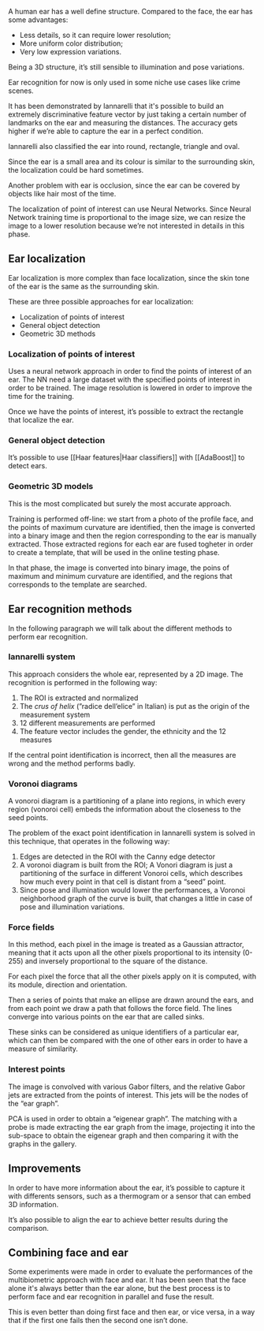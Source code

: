 A human ear has a well define structure. Compared to the face, the ear has some advantages:

- Less details, so it can require lower resolution;
- More uniform color distribution;
- Very low expression variations.

Being a 3D structure, it’s still sensible to illumination and pose variations.

Ear recognition for now is only used in some niche use cases like crime scenes.

It has been demonstrated by Iannarelli that it's possible to build an extremely discriminative feature vector by just taking a certain number of landmarks on the ear and measuring the distances. The accuracy gets higher if we’re able to capture the ear in a perfect condition.

Iannarelli also classified the ear into round, rectangle, triangle and oval.

Since the ear is a small area and its colour is similar to the surrounding skin, the localization could be hard sometimes. 

Another problem with ear is occlusion, since the ear can be covered by objects like hair most of the time.

The localization of point of interest can use Neural Networks. Since Neural Network training time is proportional to the image size, we can resize the image to a lower resolution because we’re not interested in details in this phase. 

## Ear localization

Ear localization is more complex than face localization, since the skin tone of the ear is the same as the surrounding skin.

These are three possible approaches for ear localization:

- Localization of points of interest
- General object detection
- Geometric 3D methods

### Localization of points of interest

Uses a neural network approach in order to find the points of interest of an ear. The NN need a large dataset with the specified points of interest in order to be trained. The image resolution is lowered in order to improve the time for the training. 

Once we have the points of interest, it’s possible to extract the rectangle that localize the ear.

### General object detection

It’s possible to use [[Haar features|Haar classifiers]] with [[AdaBoost]] to detect ears. 

### Geometric 3D models

This is the most complicated but surely the most accurate approach. 

Training is performed off-line: we start from a photo of the profile face, and the points of maximum curvature are identified, then the image is converted into a binary image and then the region corresponding to the ear is manually extracted. Those extracted regions for each ear are fused togheter in order to create a template, that will be used in the online testing phase.

In that phase, the image is converted into binary image, the poins of maximum and minimum curvature are identified, and the regions that corresponds to the template are searched.

## Ear recognition methods

In the following paragraph we will talk about the different methods to perform ear recognition.

### Iannarelli system

This approach considers the whole ear, represented by a 2D image. The recognition is performed in the following way:

1. The ROI is extracted and normalized
2. The *crus of helix* (”radice dell’elice” in Italian) is put as the origin of the measurement system
3. 12 different measurements are performed
4. The feature vector includes the gender, the ethnicity and the 12 measures

If the central point identification is incorrect, then all the measures are wrong and the method performs badly.

### Voronoi diagrams

A vonoroi diagram is a partitioning of a plane into regions, in which every region (vonoroi cell) embeds the information about the closeness to the seed points.

The problem of the exact point identification in Iannarelli system is solved in this technique, that operates in the following way:

1. Edges are detected in the ROI with the Canny edge detector
2. A voronoi diagram is built from the ROI; A Vonori diagram is just a partitioning of the surface in different Vonoroi cells, which describes how much every point in that cell is distant from a “seed” point. 
3. Since pose and illumination would lower the performances, a Voronoi neighborhood graph of the curve is built, that changes a little in case of pose and illumination variations.

### Force fields

In this method, each pixel in the image is treated as a Gaussian attractor, meaning that it acts upon all the other pixels proportional to its intensity (0-255) and inversely proportional to the square of the distance.

For each pixel the force that all the other pixels apply on it is computed, with its module, direction and orientation.

Then a series of points that make an ellipse are drawn around the ears, and from each point we draw a path that follows the force field. The lines converge into various points on the ear that are called sinks.

These sinks can be considered as unique identifiers of a particular ear, which can then be compared with the one of other ears in order to have a measure of similarity. 

### Interest points

The image is convolved with various Gabor filters, and the relative Gabor jets are extracted from the points of interest. This jets will be the nodes of the “ear graph”. 

PCA is used in order to obtain a “eigenear graph”. The matching with a probe is made extracting the ear graph from the image, projecting it into the sub-space to obtain the eigenear graph and then comparing it with the graphs in the gallery. 

## Improvements

In order to have more information about the ear, it’s possible to capture it with differents sensors, such as a thermogram or a sensor that can embed 3D information.

It’s also possible to align the ear to achieve better results during the comparison.

## Combining face and ear

Some experiments were made in order to evaluate the performances of the multibiometric approach with face and ear. It has been seen that the face alone it's always better than the ear alone, but the best process is to perform face and ear recognition in parallel and fuse the result. 

This is even better than doing first face and then ear, or vice versa, in a way that if the first one fails then the second one isn’t done.
